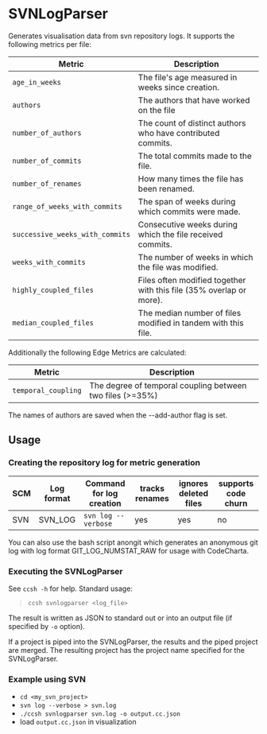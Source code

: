 # SVNLogParser

Generates visualisation data from svn repository logs. It supports the following metrics per file:

| Metric                          | Description                                                         |
| ------------------------------- | ------------------------------------------------------------------- |
| `age_in_weeks`                  | The file's age measured in weeks since creation.                    |
| `authors`                       | The authors that have worked on the file                            |
| `number_of_authors`             | The count of distinct authors who have contributed commits.         |
| `number_of_commits`             | The total commits made to the file.                                 |
| `number_of_renames`             | How many times the file has been renamed.                           |
| `range_of_weeks_with_commits`   | The span of weeks during which commits were made.                   |
| `successive_weeks_with_commits` | Consecutive weeks during which the file received commits.           |
| `weeks_with_commits`            | The number of weeks in which the file was modified.                 |
| `highly_coupled_files`          | Files often modified together with this file (35% overlap or more). |
| `median_coupled_files`          | The median number of files modified in tandem with this file.       |

Additionally the following Edge Metrics are calculated:

| Metric              | Description                                               |
| ------------------- | --------------------------------------------------------- |
| `temporal_coupling` | The degree of temporal coupling between two files (>=35%) |

The names of authors are saved when the --add-author flag is set.

## Usage

### Creating the repository log for metric generation

| SCM | Log format | Command for log creation | tracks renames | ignores deleted files | supports code churn |
| --- | ---------- | ------------------------ | -------------- | --------------------- | ------------------- |
| SVN | SVN_LOG    | `svn log --verbose`      | yes            | yes                   | no                  |

You can also use the bash script anongit which generates an anonymous git log with log format GIT_LOG_NUMSTAT_RAW for
usage with CodeCharta.

### Executing the SVNLogParser

See `ccsh -h` for help. Standard usage:

> `ccsh svnlogparser <log_file>`

The result is written as JSON to standard out or into an output file (if specified by `-o` option).

If a project is piped into the SVNLogParser, the results and the piped project are merged.
The resulting project has the project name specified for the SVNLogParser.

### Example using SVN

-   `cd <my_svn_project>`
-   `svn log --verbose > svn.log`
-   `./ccsh svnlogparser svn.log -o output.cc.json`
-   load `output.cc.json` in visualization
